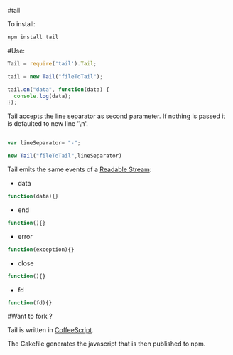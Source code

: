 #tail

To install:

```bash
npm install tail
```

#Use:
```javascript
Tail = require('tail').Tail;

tail = new Tail("fileToTail");

tail.on("data", function(data) {
  console.log(data);
});
````

Tail accepts the line separator as second parameter. If nothing is passed it is defaulted to new line '\n'.

```javascript

var lineSeparator= "-";

new Tail("fileToTail",lineSeparator)
```

Tail emits the same events of a [Readable Stream](http://nodejs.org/docs/v0.4.8/api/streams.html#readable_Stream):

* data 
```javascript
function(data){}
```
* end
```javascript
function(){}
```
* error
```javascript
function(exception){}
```
* close
```javascript
function(){}
```
* fd
```javascript
function(fd){}
```

#Want to fork ?

Tail is written in [CoffeeScript](http://jashkenas.github.com/coffee-script/).

The Cakefile generates the javascript that is then published to npm.